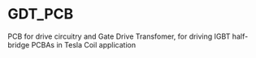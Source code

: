 # GDT_PCB
PCB for drive circuitry and Gate Drive Transfomer, for driving IGBT half-bridge PCBAs in Tesla Coil application

